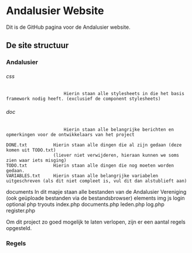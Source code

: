 # Andalusier Website

Dit is de GitHub pagina voor de Andalusier website.

## De site structuur

### Andalusier
###### css                 
                          Hierin staan alle stylesheets in die het basis framework nodig heeft. (exclusief de component stylesheets)
###### doc                
                          Hierin staan alle belangrijke berichten en opmerkingen voor de ontwikkelaars van het project

    DONE.txt          Hierin staan alle dingen die al zijn gedaan (deze komen uit TODO.txt)
                      (liever niet verwijderen, hieraan kunnen we soms zien waar iets misging)
    TODO.txt          Hierin staan alle dingen die nog moeten worden gedaan.
    VARIABLES.txt     Hierin staan alle belangrijke variabelen uitgeschreven (als dit niet compleet is, vul dit dan alstublieft aan)

  documents           In dit mapje staan alle bestanden van de Andalusier Vereniging (ook geüploade bestanden via de bestandsbrowser)
  elements
  img
  js
  login
  optional
  php
  tryouts
  index.php
  documents.php
  leden.php
  log.php
  register.php



Om dit project zo goed mogelijk te laten verlopen, zijn er een aantal regels opgesteld.

### Regels
